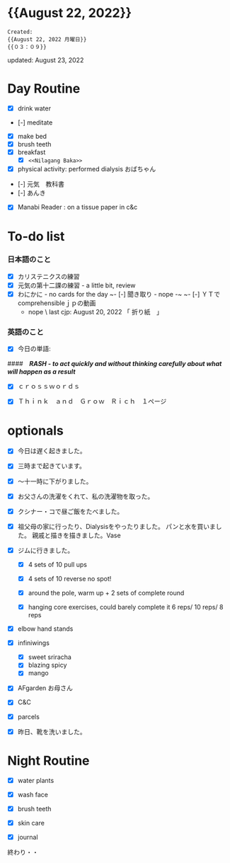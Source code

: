 # {{August 22, 2022}}
	Created: 
	{{August 22, 2022 月曜日}} 
	{{０３：０９}}
updated: August 23, 2022

# Day Routine
- [x] drink water 
- [-] meditate
- [x] make bed
- [x] brush teeth 
- [x] breakfast
	- [x] ```<<Nilagang Baka>>```
- [x] physical activity: performed dialysis おばちゃん
- [-] 元気　教科書
- [-] あんき
- [x] Manabi Reader : on a tissue paper in c&c 

# To-do list

### 日本語のこと
- [x] カリステニクスの練習
- [x] 元気の第十二課の練習 - a little bit, review
- [x] わにかに - no cards for the day
~- [-] 聞き取り - nope -~
~- [-] ＹＴでcomprehensibleｊｐの動画 	
	- nope \\ 
	last cjp: August 20, 2022 「 折り紙　」

### 英語のこと

- [x] 今日の単語: 

####　___RASH - to act quickly and without thinking carefully about what will happen as a result___

- [x]  ｃｒｏｓｓｗｏｒｄｓ
- [x]  Ｔｈｉｎｋ　ａｎｄ　Ｇｒｏｗ　Ｒｉｃｈ　１ページ




# optionals
- [x] 今日は遅く起きました。
- [x] 三時まで起きています。
- [x] ～十一時に下がりました。
- [x] お父さんの洗濯をくれて、私の洗濯物を取った。
- [x] クシナー・コで昼ご飯をたべました。
- [x] 祖父母の家に行ったり、Dialysisをやったりました。
	パンと水を買いました。
親戚と描きを描きました。Vase

- [x]  ジムに行きました。
	- [x]  4 sets of 10 pull ups
	- [x]  4 sets of 10 reverse
no spot!

	- [x]  around the pole, 
		warm up + 2 sets of complete round
		
	- [x]  hanging core exercises, could barely complete it
		6 reps/ 10 reps/ 8 reps
		
- [x] elbow hand stands
- [x] infiniwings
	- [x] sweet sriracha
	- [x] blazing spicy
	- [x] mango
- [x] AFgarden お母さん
- [x] C&C
- [x] parcels
- [x] 昨日、靴を洗いました。    	

	

# Night Routine
- [x] water plants 
- [x] wash face
- [x] brush teeth
- [x] skin care
- [x] journal


終わり・・

